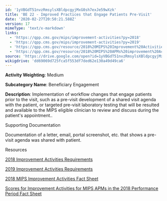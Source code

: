 ```yaml
---
id: '1yVBGdT51nvzRmsylsXBldpcgyjMxG0sh7exJe59wXzk'
title: 'BE 22 - Improved Practices that Engage Patients Pre-Visit'
date: '2020-02-27T20:50:21.588Z'
version: 17
mimeType: 'text/x-markdown'
links:
  - 'https://qpp.cms.gov/mips/improvement-activities?py=2018'
  - 'https://qpp.cms.gov/mips/improvement-activities?py=2019'
  - 'https://qpp.cms.gov/resource/2018%20MIPS%20Improvement%20Activities%20Fact%20Sheet'
  - 'https://qpp.cms.gov/resource/2018%20MIPS%20APMs%20improvement%20Activities%20scores%20fact%20sheet'
source: 'https://drive.google.com/open?id=1yVBGdT51nvzRmsylsXBldpcgyjMxG0sh7exJe59wXzk'
wikigdrive: 'dd69069d725fca5f553df7ded62e130a49d49ca6'
---
```

**Activity Weighting**: Medium

**Subcategory Name**: Beneficiary Engagement

**Description**: Implementation of workflow changes that engage patients prior to the visit, such as a pre-visit development of a shared visit agenda with the patient, or targeted pre-visit laboratory testing that will be resulted and available to the MIPS eligible clinician to review and discuss during the patient's appointment..

Supporting Documentation

Documentation of a letter, email, portal screenshot, etc. that shows a pre-visit agenda was shared with patient.

Resources

[2018 Improvement Activities Requirements](https://qpp.cms.gov/mips/improvement-activities?py=2018)

[2019 Improvement Activities Requirements](https://qpp.cms.gov/mips/improvement-activities?py=2019)

[2018 MIPS Improvement Activities Fact Sheet](https://qpp.cms.gov/resource/2018%20MIPS%20Improvement%20Activities%20Fact%20Sheet)

[Scores for Improvement Activities for MIPS APMs in the 2018 Performance Period Fact Sheet](https://qpp.cms.gov/resource/2018%20MIPS%20APMs%20improvement%20Activities%20scores%20fact%20sheet)
